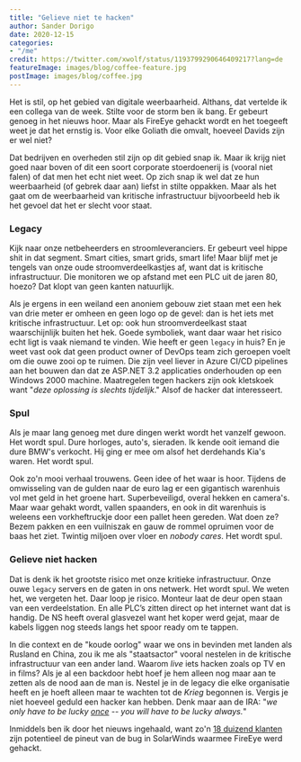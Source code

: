```yaml
---
title: "Gelieve niet te hacken"
author: Sander Dorigo
date: 2020-12-15
categories:
- "/me"
credit: https://twitter.com/xwolf/status/1193799290646409217?lang=de
featureImage: images/blog/coffee-feature.jpg
postImage: images/blog/coffee.jpg
---
```


Het is stil, op het gebied van digitale weerbaarheid. Althans, dat vertelde ik een collega van de week. Stilte voor de storm ben ik bang. Er gebeurt genoeg in het nieuws hoor. Maar als FireEye gehackt wordt en het toegeeft weet je dat het ernstig is. Voor elke Goliath die omvalt, hoeveel Davids zijn er wel niet?

<!--more-->

Dat bedrijven en overheden stil zijn op dit gebied snap ik. Maar ik krijg niet goed naar boven of dit een soort corporate stoerdoenerij is (vooral niet falen) of dat men het echt niet weet. Op zich snap ik wel dat ze hun weerbaarheid (of gebrek daar aan) liefst in stilte oppakken. Maar als het gaat om de weerbaarheid van kritische infrastructuur bijvoorbeeld heb ik het gevoel dat het er slecht voor staat.

### Legacy

Kijk naar onze netbeheerders en stroomleveranciers. Er gebeurt veel hippe shit in dat segment. Smart cities, smart grids, smart life! Maar blijf met je tengels van onze oude stroomverdeelkastjes af, want dat is kritische infrastructuur. Die monitoren we op afstand met een PLC uit de jaren 80, hoezo? Dat klopt van geen kanten natuurlijk.

Als je ergens in een weiland een anoniem gebouw ziet staan met een hek van drie meter er omheen en geen logo op de gevel: dan is het iets met kritische infrastructuur. Let op: ook hun stroomverdeelkast staat waarschijnlijk buiten het hek. Goede symboliek, want daar waar het risico echt ligt is vaak niemand te vinden. Wie heeft er geen `legacy` in huis? En je weet vast ook dat geen product owner of DevOps team zich geroepen voelt om die ouwe zooi op te ruimen. Die zijn veel liever in Azure CI/CD pipelines aan het bouwen dan dat ze ASP.NET 3.2 applicaties onderhouden op een Windows 2000 machine. Maatregelen tegen hackers zijn ook kletskoek want "*deze oplossing is slechts tijdelijk*." Alsof de hacker dat interesseert.

### Spul

Als je maar lang genoeg met dure dingen werkt wordt het vanzelf gewoon. Het wordt spul. Dure horloges, auto's, sieraden. Ik kende ooit iemand die dure BMW's verkocht. Hij ging er mee om alsof het derdehands Kia's waren. Het wordt spul.

Ook zo'n mooi verhaal trouwens. Geen idee of het waar is hoor. Tijdens de omwisseling van de gulden naar de euro lag er een gigantisch warenhuis vol met geld in het groene hart. Superbeveiligd, overal hekken en camera's. Maar waar gehakt wordt, vallen spaanders, en ook in dit warenhuis is weleens een vorkheftruckje door een pallet heen gereden. Wat doen ze? Bezem pakken en een vuilniszak en gauw de rommel opruimen voor de baas het ziet. Twintig miljoen over vloer en *nobody cares*. Het wordt spul. 

### Gelieve niet hacken

Dat is denk ik het grootste risico met onze kritieke infrastructuur. Onze ouwe `legacy` servers en de gaten in ons netwerk. Het wordt spul. We weten het, we vergeten het. Daar loop je risico. Monteur laat de deur open staan van een verdeelstation. En alle PLC’s zitten direct op het internet want dat is handig. De NS heeft overal glasvezel want het koper werd gejat, maar de kabels liggen nog steeds langs het spoor ready om te tappen.

In die context en de "koude oorlog" waar we ons in bevinden met landen als Rusland en China, zou ik me als "staatsactor" vooral nestelen in de kritische infrastructuur van een ander land. Waarom *live* iets hacken zoals op TV en in films? Als je  al een backdoor hebt hoef je hem alleen nog maar aan te zetten als de nood aan de man is. Nestel je in de legacy die elke organisatie heeft en je hoeft alleen maar te wachten tot de *Krieg* begonnen is. Vergis je niet hoeveel geduld een hacker kan hebben. Denk maar aan de IRA: "*we only have to be lucky [once](https://en.wikipedia.org/wiki/Brighton_hotel_bombing) -- you will have to be lucky always.*"

Inmiddels ben ik door het nieuws ingehaald, want zo'n [18 duizend klanten](https://arstechnica.com/information-technology/2020/12/18000-organizations-downloaded-backdoor-planted-by-cozy-bear-hackers/) zijn potentieel de pineut van de bug in SolarWinds waarmee FireEye werd gehackt.